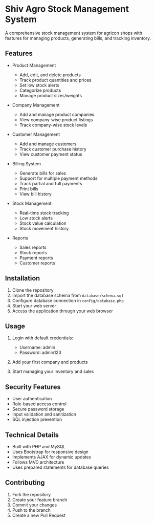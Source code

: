 # Shiv Agro Stock Management System

A comprehensive stock management system for agricon shops with features for managing products, generating bills, and tracking inventory.

## Features

- Product Management
  - Add, edit, and delete products
  - Track product quantities and prices
  - Set low stock alerts
  - Categorize products
  - Manage product sizes/weights

- Company Management
  - Add and manage product companies
  - View company-wise product listings
  - Track company-wise stock levels

- Customer Management
  - Add and manage customers
  - Track customer purchase history
  - View customer payment status

- Billing System
  - Generate bills for sales
  - Support for multiple payment methods
  - Track partial and full payments
  - Print bills
  - View bill history

- Stock Management
  - Real-time stock tracking
  - Low stock alerts
  - Stock value calculation
  - Stock movement history

- Reports
  - Sales reports
  - Stock reports
  - Payment reports
  - Customer reports

## Installation

1. Clone the repository
2. Import the database schema from `database/schema.sql`
3. Configure database connection in `config/database.php`
4. Start your web server
5. Access the application through your web browser

## Usage

1. Login with default credentials:
   - Username: admin
   - Password: admin123

2. Add your first company and products
3. Start managing your inventory and sales

## Security Features

- User authentication
- Role-based access control
- Secure password storage
- Input validation and sanitization
- SQL injection prevention

## Technical Details

- Built with PHP and MySQL
- Uses Bootstrap for responsive design
- Implements AJAX for dynamic updates
- Follows MVC architecture
- Uses prepared statements for database queries

## Contributing

1. Fork the repository
2. Create your feature branch
3. Commit your changes
4. Push to the branch
5. Create a new Pull Request 